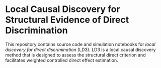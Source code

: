 # Local Causal Discovery for Structural Evidence of Direct Discrimination

This repository contains source code and simulation notebooks for *local discovery for direct discrimination* (LD3). LD3 is a local causal discovery method that is designed to assess the structural direct criterion and facilitates weighted controlled direct effect estimation.

